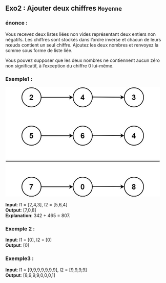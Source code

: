 ## Exo2 : Ajouter deux chiffres `Moyenne`

### énonce :

Vous recevez deux listes liées non vides représentant deux entiers non négatifs. 
Les chiffres sont stockés dans l’ordre inverse et chacun de leurs nœuds contient un seul chiffre. Ajoutez les deux nombres et renvoyez la somme sous forme de liste liée.

Vous pouvez supposer que les deux nombres ne contiennent aucun zéro non significatif, à l’exception du chiffre 0 lui-même.

### Exemple1 :

![image](addtwonumber1.jpg)

**Input**: l1 = [2,4,3], l2 = [5,6,4] <br>
**Output**: [7,0,8] <br>
**Explanation**: 342 + 465 = 807.


### Exemple 2 :

**Input**: l1 = [0], l2 = [0] <br>
**Output**: [0]

### Exemple3 :

**Input**: l1 = [9,9,9,9,9,9,9], l2 = [9,9,9,9] <br>
**Output**: [8,9,9,9,0,0,0,1]